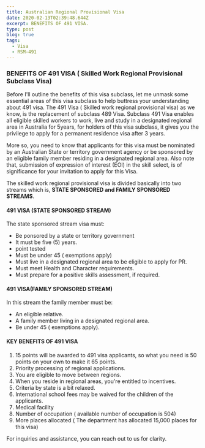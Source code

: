 ```yaml
---
title: Australian Regional Provisional Visa
date: 2020-02-13T02:39:48.644Z
excerpt: BENEFITS OF 491 VISA.
type: post
blog: true
tags:
  - Visa
  - RSM-491
---
```


### BENEFITS OF 491 VISA ( Skilled Work Regional Provisional Subclass Visa)

Before I'll outline the benefits of this visa subclass, let me unmask some essential areas of this visa subclass to help buttress your understanding about 491 visa. The 491 Visa ( Skilled work regional provisional visa) as we know, is the replacement of subclass 489 Visa. Subclass 491 Visa enables all eligible skilled workers to work, live and study in a designated regional area in Australia for 5years, for holders of this visa subclass, it gives you the privilege to apply for a permanent residence visa after 3 years.

More so, you need to know that applicants for this visa must be nominated by an Australian State or territory government agency or be sponsored by an eligible family member residing in a designated regional area. Also note that, submission of expression of interest (EOI) in the skill select, is of significance for your invitation to apply for this Visa.

The skilled work regional provisional visa is divided basically into two streams which is, **STATE SPONSORED and FAMILY SPONSORED STREAMS**.

#### 491 VISA (STATE SPONSORED STREAM)

The state sponsored stream visa must:

- Be ponsored by a state or territory government
- It must be five (5) years.
- point tested
- Must be under 45 ( exemptions apply)
- Must live in a designated regional area to be eligible to apply for PR.
- Must meet Health and Character requirements.
- Must prepare for a positive skills assessment, if required.

#### 491 VISA(FAMILY SPONSORED STREAM)

In this stream the family member must be:

- An eligible relative.
- A family member living in a designated regional area.
- Be under 45 ( exemptions apply).

#### KEY BENEFITS OF 491 VISA

1. 15 points will be awarded to 491 visa applicants, so what you need is 50 points on your own to make it 65 points.
2. Priority processing of regional applications.
3. You are eligible to move between regions.
4. When you reside in regional areas, you're entitled to incentives.
5. Criteria by state is a bit relaxed.
6. International school fees may be waived for the children of the applicants.
7. Medical facility
8. Number of occupation ( available number of occupation is 504)
9. More places allocated ( The department has allocated 15,000 places for this visa)

For inquiries and assistance, you can reach out to us for clarity.
